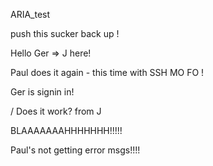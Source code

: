 ARIA_test

push this sucker back up !


Hello Ger => J here!

Paul does it again - this time with SSH MO FO !



Ger is signin in!

/
Does it work? from J


BLAAAAAAAHHHHHHH!!!!!

Paul's not getting error msgs!!!!